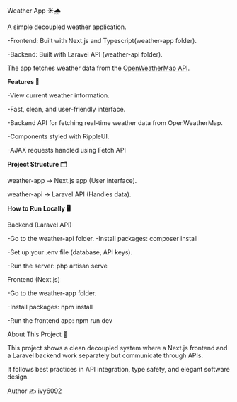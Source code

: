 Weather App ☀️🌧️

A simple decoupled weather application.

-Frontend: Built with Next.js and Typescript(weather-app folder).

-Backend: Built with Laravel API (weather-api folder).

The app fetches weather data from the [OpenWeatherMap API](https://openweathermap.org/api).

**Features 🚀**

-View current weather information.

-Fast, clean, and user-friendly interface.

-Backend API for fetching real-time weather data from OpenWeatherMap.

-Components styled with RippleUI.

-AJAX requests handled using Fetch API

**Project Structure 🗂️**

weather-app → Next.js app (User interface).

weather-api → Laravel API (Handles data).

**How to Run Locally 🖥️**

Backend (Laravel API)

-Go to the weather-api folder.
-Install packages:
   composer install
   
-Set up your .env file (database, API keys).

-Run the server:
   php artisan serve

Frontend (Next.js)

-Go to the weather-app folder.

-Install packages:
  npm install
  
-Run the frontend app:
  npm run dev

About This Project 💬

This project shows a clean decoupled system where a Next.js frontend and a Laravel backend work separately but communicate through APIs.

It follows best practices in API integration, type safety, and elegant software design.

Author ✍️
ivy6092
